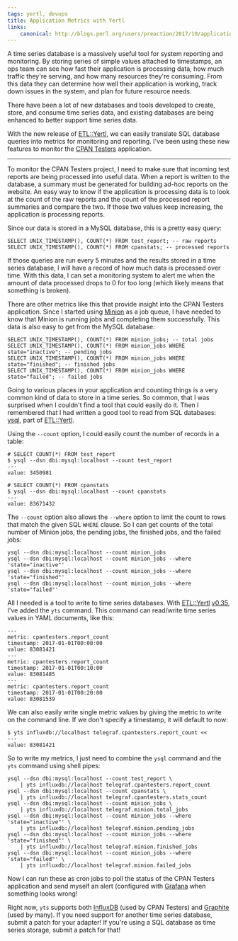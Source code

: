 ```yaml
---
tags: yertl, devops
title: Application Metrics with Yertl
links:
    canonical: http://blogs.perl.org/users/preaction/2017/10/application-metrics-with-yertl.html
---
```


A time series database is a massively useful tool for system reporting
and monitoring. By storing series of simple values attached to
timestamps, an ops team can see how fast their application is
processing data, how much traffic they're serving, and how many
resources they're consuming. From this data they can determine how well
their application is working, track down issues in the system, and plan
for future resource needs.

There have been a lot of new databases and tools developed to create,
store, and consume time series data, and existing databases are being
enhanced to better support time series data.

With the new release of [ETL::Yertl](http://preaction.me/yertl), we can
easily translate SQL database queries into metrics for monitoring and
reporting. I've been using these new features to monitor the [CPAN
Testers](http://cpantesters.org) application.

---

To monitor the CPAN Testers project, I need to make sure that incoming
test reports are being processed into useful data. When a report is
written to the database, a summary must be generated for building ad-hoc
reports on the website. An easy way to know if the application is
processing data is to look at the count of the raw reports and the count
of the processed report summaries and compare the two. If those two
values keep increasing, the application is processing reports.

Since our data is stored in a MySQL database, this is a pretty easy
query:

    SELECT UNIX_TIMESTAMP(), COUNT(*) FROM test_report; -- raw reports
    SELECT UNIX_TIMESTAMP(), COUNT(*) FROM cpanstats; -- processed reports

If those queries are run every 5 minutes and the results stored in
a time series database, I will have a record of how much data is
processed over time. With this data, I can set a monitoring system to
alert me when the amount of data processed drops to 0 for too long
(which likely means that something is broken).

There are other metrics like this that provide insight into the CPAN
Testers application. Since I started using
[Minion](http://mojolicious.org/perldoc/Minion) as a job queue, I have
needed to know that Minion is running jobs and completing them
successfully. This data is also easy to get from the MySQL database:

    SELECT UNIX_TIMESTAMP(), COUNT(*) FROM minion_jobs; -- total jobs
    SELECT UNIX_TIMESTAMP(), COUNT(*) FROM minion_jobs WHERE state="inactive"; -- pending jobs
    SELECT UNIX_TIMESTAMP(), COUNT(*) FROM minion_jobs WHERE state="finished"; -- finished jobs
    SELECT UNIX_TIMESTAMP(), COUNT(*) FROM minion_jobs WHERE state="failed"; -- failed jobs

Going to various places in your application and counting things is
a very common kind of data to store in a time series. So common, that
I was surprised when I couldn't find a tool that could easily do it.
Then I remembered that I had written a good tool to read from SQL
databases: [ysql](http://preaction.me/yertl/pod/ysql/), part of
[ETL::Yertl](http://preaction.me/yertl/).

Using the `--count` option, I could easily count the number of records
in a table:

    # SELECT COUNT(*) FROM test_report
    $ ysql --dsn dbi:mysql:localhost --count test_report
    ---
    value: 3450981

    # SELECT COUNT(*) FROM cpanstats
    $ ysql --dsn dbi:mysql:localhost --count cpanstats
    ---
    value: 83671432

The `--count` option also allows the `--where` option to limit the count
to rows that match the given SQL `WHERE` clause. So I can get counts of
the total number of Minion jobs, the pending jobs, the finished jobs,
and the failed jobs:

    ysql --dsn dbi:mysql:localhost --count minion_jobs
    ysql --dsn dbi:mysql:localhost --count minion_jobs --where 'state="inactive"'
    ysql --dsn dbi:mysql:localhost --count minion_jobs --where 'state="finished"'
    ysql --dsn dbi:mysql:localhost --count minion_jobs --where 'state="failed"'

All I needed is a tool to write to time series databases. With
[ETL::Yertl](http://preaction.me/yertl/)
[v0.35](http://preaction.me/yertl/blog/2017/10/18/release-v0-035/), I've
added the `yts` command. This command can read/write time series values
in YAML documents, like this:

    ---
    metric: cpantesters.report_count
    timestamp: 2017-01-01T00:00:00
    value: 83081421
    ---
    metric: cpantesters.report_count
    timestamp: 2017-01-01T00:10:00
    value: 83081485
    ---
    metric: cpantesters.report_count
    timestamp: 2017-01-01T00:20:00
    value: 83081539

We can also easily write single metric values by giving the metric to
write on the command line. If we don't specify a timestamp, it will
default to now:

    $ yts influxdb://localhost telegraf.cpantesters.report_count <<
    ---
    value: 83081421

So to write my metrics, I just need to combine the `ysql` command and
the `yts` command using shell pipes:

    ysql --dsn dbi:mysql:localhost --count test_report \
        | yts influxdb://localhost telegraf.cpantesters.report_count
    ysql --dsn dbi:mysql:localhost --count cpanstats \
        | yts influxdb://localhost telegraf.cpantesters.stats_count
    ysql --dsn dbi:mysql:localhost --count minion_jobs \
        | yts influxdb://localhost telegraf.minion.total_jobs
    ysql --dsn dbi:mysql:localhost --count minion_jobs --where 'state="inactive"' \
        | yts influxdb://localhost telegraf.minion.pending_jobs
    ysql --dsn dbi:mysql:localhost --count minion_jobs --where 'state="finished"' \
        | yts influxdb://localhost telegraf.minion.finished_jobs
    ysql --dsn dbi:mysql:localhost --count minion_jobs --where 'state="failed"' \
        | yts influxdb://localhost telegraf.minion.failed_jobs

Now I can run these as cron jobs to poll the status of the CPAN Testers
application and send myself an alert (configured with
[Grafana](http://grafana.org) when something looks wrong!

Right now, `yts` supports both [InfluxDB](https://www.influxdata.com)
(used by CPAN Testers) and [Graphite](http://graphiteapp.org) (used by
many). If you need support for another time series database, submit
a patch for your adapter! If you're using a SQL database as time series
storage, submit a patch for that!

